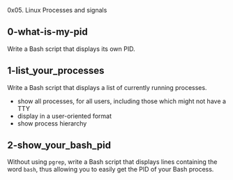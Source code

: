 0x05. Linux Processes and signals

## 0-what-is-my-pid
Write a Bash script that displays its own PID.

## 1-list_your_processes
Write a Bash script that displays a list of currently running processes.
- show all processes, for all users, including those which might not have a TTY
- display in a user-oriented format
- show process hierarchy

## 2-show_your_bash_pid
Without using `pgrep`, write a Bash script that displays lines containing the word `bash`, thus allowing you to easily get the PID of your Bash process.
